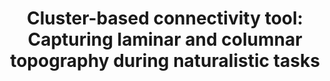 ---
title: "Cluster-based connectivity tool: Capturing laminar and columnar topography during naturalistic tasks"
project_id: layer_fmri
conf_date: 2023-07-01
conference_id: "OHBM_2023"
presenters:
   - richard_klein
   - tyler_morgan
   - laurentius_huber
   - burak_akin
   - daniel_handwerker
   - javier_gonzalez-castillo
   - peter_bandettini
summary: ""
file: /assets/presentations/
filename: 
layout: presentation
---